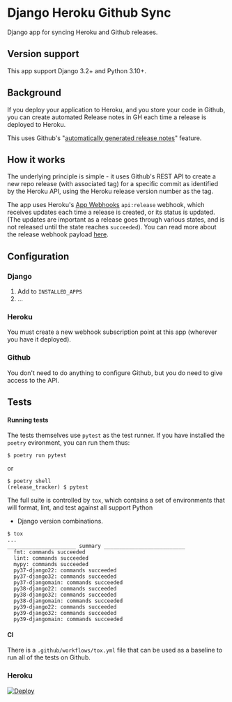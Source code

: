# Django Heroku Github Sync

Django app for syncing Heroku and Github releases.

## Version support

This app support Django 3.2+ and Python 3.10+.

## Background

If you deploy your application to Heroku, and you store your code in
Github, you can create automated Release notes in GH each time a release
is deployed to Heroku.

This uses Github's "[automatically generated release
notes](https://docs.github.com/en/repositories/releasing-projects-on-github/automatically-generated-release-notes)"
feature.

## How it works

The underlying principle is simple - it uses Github's REST API to create
a new repo release (with associated tag) for a specific commit as
identified by the Heroku API, using the Heroku release version number as
the tag.

The app uses Heroku's [App
Webhooks](https://devcenter.heroku.com/articles/app-webhooks)
`api:release` webhook, which receives updates each time a release is
created, or its status is updated. (The updates are important as a
release goes through various states, and is not released until the state
reaches `succeeded`). You can read more about the release webhook
payload
[here](https://devcenter.heroku.com/articles/app-webhooks#subscribing-to-webhooks-via-the-heroku-cli).

## Configuration

### Django

1. Add to `INSTALLED_APPS`
2. ...

### Heroku

You must create a new webhook subscription point at this app (wherever
you have it deployed).

### Github

You don't need to do anything to configure Github, but you do need to
give access to the API.

## Tests

#### Running tests

The tests themselves use `pytest` as the test runner. If you have
installed the `poetry` evironment, you can run them thus:

```
$ poetry run pytest
```

or

```
$ poetry shell
(release_tracker) $ pytest
```

The full suite is controlled by `tox`, which contains a set of
environments that will format, lint, and test against all support Python
+ Django version combinations.

```
$ tox
...
______________________ summary __________________________
  fmt: commands succeeded
  lint: commands succeeded
  mypy: commands succeeded
  py37-django22: commands succeeded
  py37-django32: commands succeeded
  py37-djangomain: commands succeeded
  py38-django22: commands succeeded
  py38-django32: commands succeeded
  py38-djangomain: commands succeeded
  py39-django22: commands succeeded
  py39-django32: commands succeeded
  py39-djangomain: commands succeeded
```

#### CI

There is a `.github/workflows/tox.yml` file that can be used as a
baseline to run all of the tests on Github.


### Heroku

[![Deploy](https://www.herokucdn.com/deploy/button.svg)](https://heroku.com/deploy)
